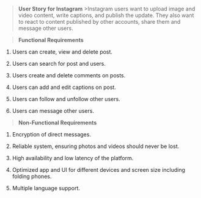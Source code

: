 ﻿

>**User Story for Instagram**
	>Instagram users want to upload image and video content, write captions, and publish the update. They also want to react to content published by other accounts, share them and message other users.

>**Functional Requirements**

 1. Users can create, view and delete post.
 
 2. Users can search for post and users.
 
 3. Users create and delete comments on posts.

 4. Users can add and edit captions on post.

 5. Users can follow and unfollow other users.

 6. Users can message other users.

>**Non-Functional Requirements**
	

 1. Encryption of direct messages.
 
 2. Reliable system, ensuring photos and videos should never be lost.

 3. High availability and low latency of the platform.

 4. Optimized app and UI for different devices and screen size including folding phones.

 5. Multiple language support.


